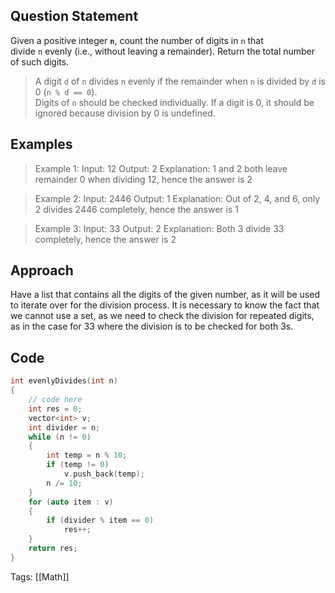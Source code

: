 ## Question Statement
Given a positive integer **`n`**, count the number of digits in `n` that divide `n` evenly (i.e., without leaving a remainder). Return the total number of such digits.

> A digit `d` of `n` divides `n` evenly if the remainder when `n` is divided by `d` is 0 (`n % d == 0`).  
> Digits of `n` should be checked individually. If a digit is 0, it should be ignored because division by 0 is undefined.

## Examples
>Example 1:
>Input: 12
>Output: 2
>Explanation: 1 and 2 both leave remainder 0 when dividing 12, hence the answer is 2

>Example 2:
>Input: 2446
>Output: 1
>Explanation: Out of 2, 4, and 6, only 2 divides 2446 completely, hence the answer is 1

>Example 3:
>Input: 33
>Output: 2
>Explanation: Both 3 divide 33 completely, hence the answer is 2

## Approach
Have a list that contains all the digits of the given number, as it will be used to iterate over for the division process. It is necessary to know the fact that we cannot use a set, as we need to check the division for repeated digits, as in the case for 33 where the division is to be checked for both 3s.
## Code
```cpp
int evenlyDivides(int n)
{
    // code here
    int res = 0;
    vector<int> v;
    int divider = n;
    while (n != 0)
    {
        int temp = n % 10;
        if (temp != 0)
            v.push_back(temp);
        n /= 10;
    }
    for (auto item : v)
    {
        if (divider % item == 0)
            res++;
    }
    return res;
}
```
Tags: [[Math]]